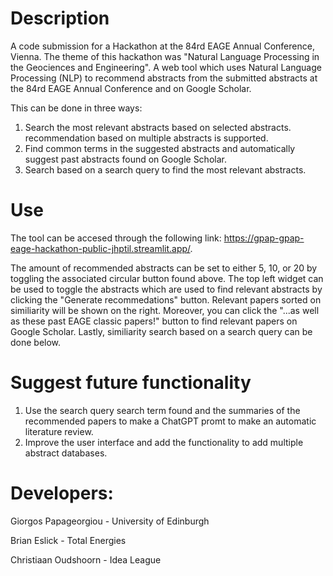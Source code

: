 # Description

A code submission for a Hackathon at the 84rd EAGE Annual Conference, Vienna. The theme of this hackathon was "Natural Language Processing in the Geociences and Engineering".
A web tool which uses Natural Language Processing (NLP) to recommend abstracts from the submitted abstracts at the 84rd EAGE Annual Conference and on Google Scholar.

This can be done in three ways:

1. Search the most relevant abstracts based on selected abstracts. recommendation based on multiple abstracts is supported.
2. Find common terms in the suggested abstracts and automatically suggest past abstracts found on Google Scholar.
3. Search based on a search query to find the most relevant abstracts.

# Use

The tool can be accesed through the following link: https://gpap-gpap-eage-hackathon-public-jhptil.streamlit.app/.

The amount of recommended abstracts can be set to either 5, 10, or 20 by toggling the associated circular button found above. The top left widget can be used to toggle the abstracts
which are used to find relevant abstracts by clicking the "Generate recommedations" button. Relevant papers sorted on similiarity will be shown on the right. Moreover, you
can click the "...as well as these past EAGE classic papers!" button to find relevant papers on Google Scholar. Lastly, similiarity search based on a search query can be done below.

# Suggest future functionality

1. Use the search query search term found and the summaries of the recommended papers to make a ChatGPT promt to make an automatic literature review.
2. Improve the user interface and add the functionality to add multiple abstract databases.

# Developers:

Giorgos Papageorgiou - University of Edinburgh

Brian Eslick - Total Energies

Christiaan Oudshoorn - Idea League
